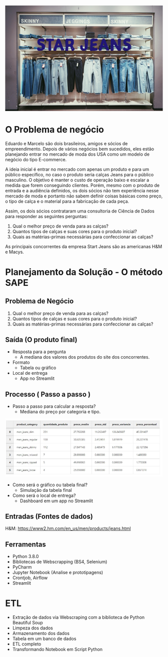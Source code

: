 ![alt text](https://github.com/IzabellaSouza/StarJeans/blob/ee9f05b87d0547dcccaec83166cb82ac12732bdb/img/STARJEANS.png)

# O Problema de negócio

Eduardo e Marcelo são dois brasileiros, amigos e sócios de empreendimento. Depois de vários negócios bem sucedidos, eles estão planejando entrar no mercado de moda dos USA como um modelo de negócio do tipo E-commerce.

A ideia inicial é entrar no mercado com apenas um produto e para um público específico, no caso o produto seria calças Jeans para o público masculino. O objetivo é manter o custo de operação baixo e escalar a medida que forem conseguindo clientes. Porém, mesmo com o produto de entrada e a audiência definidos, os dois sócios não tem experiência nesse mercado de moda e portanto não sabem definir coisas básicas como preço, o tipo de calça e o material para a fabricação de cada peça.

Assim, os dois sócios contrataram uma consultoria de Ciência de Dados para responder as seguintes perguntas:

1.	Qual o melhor preço de venda para as calças?
2.	Quantos tipos de calças e suas cores para o produto inicial?
3.	Quais as matérias-primas necessárias para confeccionar as calças?

As principais concorrentes da empresa Start Jeans são as americanas H&M e Macys.

# Planejamento da Solução - O método SAPE

## Problema de Negócio

1.	Qual o melhor preço de venda para as calças? 
2.	Quantos tipos de calças e suas cores para o produto inicial? 
3.	Quais as matérias-primas necessárias para confeccionar as calças? 

## Saída (O produto final) 

- Resposta para a pergunta
   - A mediana dos valores dos produtos do site dos concorrentes. 
- Formato
   - Tabela ou gráfico 
- Local de entrega 
   - App no Streamlit 

## Processo ( Passo a passo ) 

- Passo a passo para calcular a resposta?
  - Mediana do preço por categoria e tipo.

![alt text](https://github.com/IzabellaSouza/StarJeans/blob/928fd66795ebc5407cbd1ce814c24e69895b8d18/img/Tabela%2001.JPG)

- Como será o gráfico ou tabela final?
  - Simulação da tabela final
- Como será o local de entrega?
  - Dashboard em um app no Streamlit 


## Entradas (Fontes de dados)

H&M: https://www2.hm.com/en_us/men/products/jeans.html

## Ferramentas

- Python 3.8.0
- Bibliotecas de Webscrapping (BS4, Selenium)
- PyCharm
- Jupyter Notebook (Analise e prototipagens)
- Crontjob, Airflow
- Streamlit

# ETL

- Extração de dados via Webscraping com a biblioteca de Python Beautiful Soup
- Limpeza dos dados
- Armazenamento dos dados
- Tabela em um banco de dados
- ETL completo
- Transformando Notebook em Script Python
 
